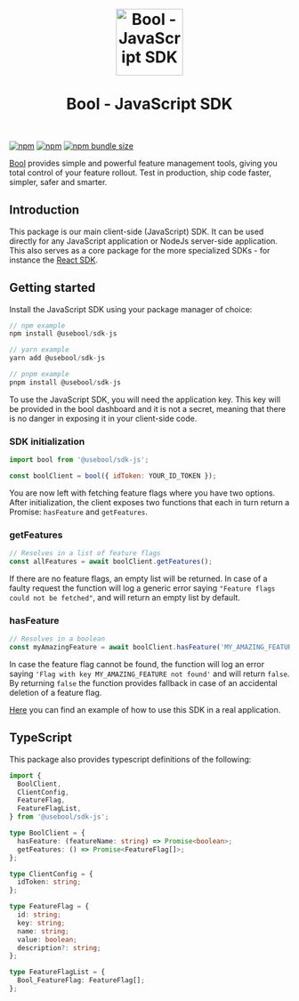 <h1 align="center">
<br />
<img src="https://avatars.githubusercontent.com/u/79407572?s=200&v=4" alt="Bool - JavaScript SDK" width="120">
<br />
<br />
Bool - JavaScript SDK
</h1>
<br />

[![npm](https://img.shields.io/npm/v/@usebool/sdk-js)](https://www.npmjs.com/package/@usebool/sdk-js)
[![npm](https://img.shields.io/npm/dw/@usebool/sdk-js)](https://www.npmtrends.com/@usebool/sdk-js)
[![npm bundle size](https://img.shields.io/bundlephobia/minzip/@usebool/sdk-js)](https://bundlephobia.com/result?p=@usebool/sdk-js)

[Bool](https://usebool.com/) provides simple and powerful feature management tools, giving you total control of your feature rollout. Test in production, ship code faster, simpler, safer and smarter.

## Introduction

This package is our main client-side (JavaScript) SDK. It can be used directly for any JavaScript application or NodeJs server-side application. This also serves as a core package for the more specialized SDKs - for instance the [React SDK](https://github.com/BoolOfficial/sdks/tree/main/packages/react).

## Getting started

Install the JavaScript SDK using your package manager of choice:

```js
// npm example
npm install @usebool/sdk-js

// yarn example
yarn add @usebool/sdk-js

// pnpm example
pnpm install @usebool/sdk-js
```

To use the JavaScript SDK, you will need the application key. This key will be provided in the bool dashboard and it is not a secret, meaning that there is no danger in exposing it in your client-side code.

### SDK initialization

```js
import bool from '@usebool/sdk-js';

const boolClient = bool({ idToken: YOUR_ID_TOKEN });
```

You are now left with fetching feature flags where you have two options. After initialization, the client exposes two functions that each in turn return a Promise: `hasFeature` and `getFeatures`.

### getFeatures

```js
// Resolves in a list of feature flags
const allFeatures = await boolClient.getFeatures();
```

If there are no feature flags, an empty list will be returned.
In case of a faulty request the function will log a generic error saying `"Feature flags could not be fetched"`, and will return an empty list by default.

### hasFeature

```js
// Resolves in a boolean
const myAmazingFeature = await boolClient.hasFeature('MY_AMAZING_FEATURE');
```

In case the feature flag cannot be found, the function will log an error saying `'Flag with key MY_AMAZING_FEATURE not found'` and will return `false`. By returning `false` the function provides fallback in case of an accidental deletion of a feature flag.

[Here](https://github.com/BoolOfficial/test-apps) you can find an example of how to use this SDK in a real application.

## TypeScript

This package also provides typescript definitions of the following:

```ts
import {
  BoolClient,
  ClientConfig,
  FeatureFlag,
  FeatureFlagList,
} from '@usebool/sdk-js';

type BoolClient = {
  hasFeature: (featureName: string) => Promise<boolean>;
  getFeatures: () => Promise<FeatureFlag[]>;
};

type ClientConfig = {
  idToken: string;
};

type FeatureFlag = {
  id: string;
  key: string;
  name: string;
  value: boolean;
  description?: string;
};

type FeatureFlagList = {
  Bool_FeatureFlag: FeatureFlag[];
};
```
